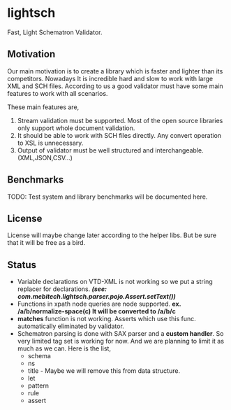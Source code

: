 lightsch
========

Fast, Light Schematron Validator.

Motivation
----------
Our main motivation is to create a library which is faster and lighter than its competitors. Nowadays It is incredible hard and slow to work with large XML and SCH files. According to us a good validator must have some main features to work with all scenarios.

These main features are,

1. Stream validation must be supported. Most of the open source libraries only support whole document validation.
2. It should be able to work with SCH files directly. Any convert operation to XSL is unnecessary.
3. Output of validator must be well structured and interchangeable. (XML,JSON,CSV...)

Benchmarks
----------
TODO: Test system and library benchmarks will be documented here.


License
----------
License will maybe change later according to the helper libs. But be sure that it will be free as a bird.


Status
----------
* Variable declarations on VTD-XML is not working so we put a string replacer for *<let>* declarations. __*(see: com.mebitech.lightsch.parser.pojo.Assert.setText())*__
* Functions in xpath node queries are node supported. **ex. /a/b/normalize-space(c) It will be converted to /a/b/c**
* **matches** function is not working. Asserts which use this func. automatically eliminated by validator. 
* Schematron parsing is done with  SAX parser and a **custom handler**. So very limited tag set is working for now. And we are planning to limit it as much as we can.
Here is the list,
  * schema
  * ns
  * title - Maybe we will remove this from data structure.
  * let
  * pattern
  * rule
  * assert


